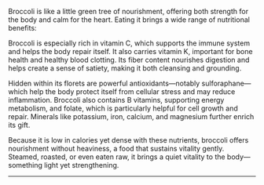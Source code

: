 Broccoli is like a little green tree of nourishment, offering both strength for the body and calm for the heart. Eating it brings a wide range of nutritional benefits:

Broccoli is especially rich in vitamin C, which supports the immune system and helps the body repair itself. It also carries vitamin K, important for bone health and healthy blood clotting. Its fiber content nourishes digestion and helps create a sense of satiety, making it both cleansing and grounding.

Hidden within its florets are powerful antioxidants—notably sulforaphane—which help the body protect itself from cellular stress and may reduce inflammation. Broccoli also contains B vitamins, supporting energy metabolism, and folate, which is particularly helpful for cell growth and repair. Minerals like potassium, iron, calcium, and magnesium further enrich its gift.

Because it is low in calories yet dense with these nutrients, broccoli offers nourishment without heaviness, a food that sustains vitality gently. Steamed, roasted, or even eaten raw, it brings a quiet vitality to the body—something light yet strengthening.

---
